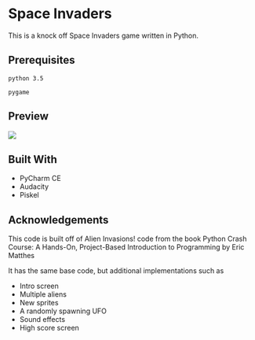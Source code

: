 # Space Invaders

This is a knock off Space Invaders game written in Python. 


## Prerequisites

```
python 3.5
```
```
pygame
```

## Preview
![](preview.gif)

## Built With

* PyCharm CE
* Audacity
* Piskel

## Acknowledgements

This code is built off of Alien Invasions! code from the book Python Crash Course: A Hands-On, Project-Based Introduction to Programming by Eric Matthes

It has the same base code, but additional implementations such as
* Intro screen
* Multiple aliens
* New sprites
* A randomly spawning UFO
* Sound effects
* High score screen
